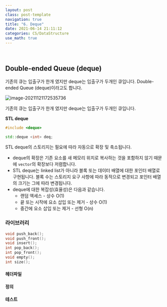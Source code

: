 ```yaml
---
layout: post
class: post-template
navigation: true
title: "6. Deque"
date: 2021-06-14 21:11:12
categories: CS/DataStructure
use_math: true
---
```

<br>


## Double-ended Queue (deque)
기존의 큐는 입출구가 한개 였지만 deque는 입출구가 두개인 큐입니다. Double-ended Queue (deque)이라고도 합니다.

![image-20211121172535736](/Users/doongin/home/projects/doooooooong.github.io/assets/markdown_images/image-20211121172535736.png)

기존의 큐는 입출구가 한개 였지만 deque는 입출구가 두개인 큐입니다.



**STL deque**

```c++
#include <deque>

std::deque <int> deq;
```



STL deque의 스토리지는 필요에 따라 자동으로 확장 및 축소됩니다.

- deque의 확장은 기존 요소를 새 메모리 위치로 복사하는 것을 포함하지 않기 때문에 `vector`의 확장보다 저렴합니다.
- STL deque는 linked list가 아니라 블록 또는 데이터 배열에 대한 포인터 배열로 구현됩니다. 블록 수는 스토리지 요구 사항에 따라 동적으로 변경되고 포인터 배열의 크기는 그에 따라 변경됩니다.
- deque에 대한 복잡성(효율성)은 다음과 같습니다.
  - 랜덤 액세스 - 상수 O(1)
  - 끝 또는 시작에 요소 삽입 또는 제거 - 상수 O(1)
  - 중간에 요소 삽입 또는 제거 - 선형 O(n)



### 라이브러리

```c++
void push_back();
void push_front();
void insert();
int pop_back();
int pop_front();
void empty();
int size();

```



#### 헤더파일



#### 정의



#### 테스트

